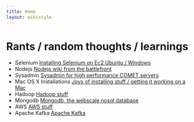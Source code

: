```yaml
---
title: Home
layout: wikistyle
---
```


Rants / random thoughts / learnings
=====================

* Selenium [Installing Selenium on Ec2 Ubuntu / Windows](http://jibs.github.com/sel)
* Nodejs [Nodejs wiki from the battlefront](http://jibs.github.com/nodejs)
* Sysadmin [Sysadmin for high performance COMET servers](./sys)
* Mac OS X Installations [Joys of installing stuff / getting it working
  on a Mac](./osx)
* Hadoop [Hadoop stuff](./hadoop)
* Mongodb [Mongodb, the webscale nosql database](./mongodb)
* AWS [AWS stuff](./aws)
* Apache Kafka [Apache Kafka](./kafka)


<script type="text/javascript">

  var _gaq = _gaq || [];
  _gaq.push(['_setAccount', 'UA-36497876-1']);
  _gaq.push(['_setDomainName', 'github.com']);
  _gaq.push(['_setAllowLinker', true]);
  _gaq.push(['_trackPageview']);

  (function() {
    var ga = document.createElement('script'); ga.type = 'text/javascript'; ga.async = true;
    ga.src = ('https:' == document.location.protocol ? 'https://ssl' : 'http://www') + '.google-analytics.com/ga.js';
    var s = document.getElementsByTagName('script')[0]; s.parentNode.insertBefore(ga, s);
  })();

</script>
